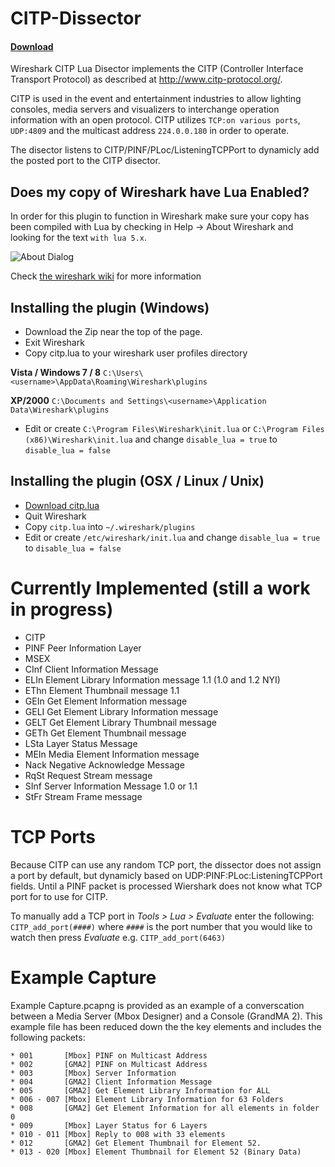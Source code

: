 CITP-Dissector
==============
#### [Download](https://github.com/hossimo/CITP-Dissector/releases)



Wireshark CITP Lua Disector implements the CITP (Controller Interface Transport Protocol) as described at http://www.citp-protocol.org/.

CITP is used in the event and entertainment industries to allow lighting consoles, media servers and visualizers to interchange operation information with an open protocol. CITP utilizes `TCP:on various ports`, `UDP:4809` and the multicast address `224.0.0.180` in order to operate.

The disector listens to CITP/PINF/PLoc/ListeningTCPPort to dynamicly add the posted port to the CITP disector.

Does my copy of Wireshark have Lua Enabled?
-------------------------------
In order for this plugin to function in Wireshark make sure your copy has been compiled with Lua by checking in Help -> About Wireshark and looking for the text ``with lua 5.x``.

![About Dialog](http://wiki.wireshark.org/Lua?action=AttachFile&do=get&target=lua-about.png)

Check [the wireshark wiki](http://wiki.wireshark.org/Lua) for more information

Installing the plugin (Windows)
-------------------------------
* Download the Zip near the top of the page.
* Exit Wireshark
* Copy citp.lua to your wireshark user profiles directory

**Vista / Windows 7 / 8** ``C:\Users\<username>\AppData\Roaming\Wireshark\plugins``

**XP/2000** ``C:\Documents and Settings\<username>\Application Data\Wireshark\plugins``

* Edit or create ``C:\Program Files\Wireshark\init.lua`` or ``C:\Program Files (x86)\Wireshark\init.lua`` and change ``disable_lua = true`` to ``disable_lua = false``


Installing the plugin (OSX / Linux / Unix)
------------------------------------------
* [Download citp.lua](https://github.com/hossimo/CITP-Dissector/releases)
* Quit Wireshark
* Copy ``citp.lua`` into ``~/.wireshark/plugins``
* Edit or create ``/etc/wireshark/init.lua`` and change ``disable_lua = true`` to ``disable_lua = false``


Currently Implemented (still a work in progress)
=====================================================
* CITP
 * PINF  Peer Information Layer
* MSEX
 * CInf  Client Information Message
 * ELIn  Element Library Information message 1.1 (1.0 and 1.2 NYI)
 * EThn  Element Thumbnail message 1.1
 * GEIn  Get Element Information message
 * GELI Get Element Library Information message
 * GELT Get Element Library Thumbnail message
 * GETh  Get Element Thumbnail message
 * LSta  Layer Status Message
 * MEIn  Media Element Information message
 * Nack  Negative Acknowledge Message
 * RqSt  Request Stream message
 * SInf  Server Information Message  1.0 or 1.1
 * StFr  Stream Frame message

TCP Ports
=========
Because CITP can use any random TCP port, the dissector does not assign a port by default, but dynamicly based on UDP:PINF:PLoc:ListeningTCPPort fields. Until a PINF packet is processed Wiershark does not know what TCP port for to use for CITP.

To manually add a TCP port in *Tools > Lua > Evaluate* enter the following: ``CITP_add_port(####)`` where ``####`` is the port number that you would like to watch then press *Evaluate* e.g. ``CITP_add_port(6463)``

Example Capture
===============

Example Capture.pcapng is provided as an example of a converscation between a Media Server (Mbox Designer) and a Console (GrandMA 2). This example file has been reduced down the the key elements and includes the following packets:

    * 001       [Mbox] PINF on Multicast Address
    * 002       [GMA2] PINF on Multicast Address
    * 003       [Mbox] Server Information
    * 004       [GMA2] Client Information Message
    * 005       [GMA2] Get Element Library Information for ALL
    * 006 - 007 [Mbox] Element Library Information for 63 Folders
    * 008       [GMA2] Get Element Information for all elements in folder 0
    * 009       [Mbox] Layer Status for 6 Layers
    * 010 - 011 [Mbox] Reply to 008 with 33 elements
    * 012       [GMA2] Get Element Thumbnail for Element 52.
    * 013 - 020 [Mbox] Element Thumbnail for Element 52 (Binary Data)
